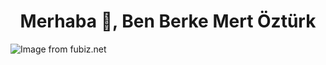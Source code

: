 <h1 align="center">Merhaba 👋, Ben Berke Mert Öztürk </h1>

<img src="http://www.fubiz.net/wp-content/uploads/2017/03/cityillustrationsdigital6.jpg" alt="Image from fubiz.net" />
